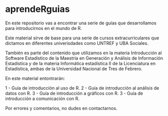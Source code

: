 # aprendeRguias

En este repositorio vas a encontrar una seríe de guías que desarrollamos para introducirnos en el mundo de R.

Este material sirve de base para una serie de cursos extracurriculares que dictamos en diferentes univerisdades
como UNTREF y UBA Sociales. 

También es parte del contenido que utilizamos en la materia Introducción al Software Estadístico de la Maestría en
Generación y Análisis de Información Estadística y de la materia Informática estadística II de la Licenciatura en
Estadística, ambas de la Universidad Nacional de Tres de Febrero.

En este material entontrarán:

1 - Guía de introducción al uso de R.
2 - Guía de introducción al análisis de datos con R.
3 - Guía de introducción a gráficos con R.
3 - Guía de introducción a comunicación con R.

Por errores y comentarios, no dudes en contactarnos.